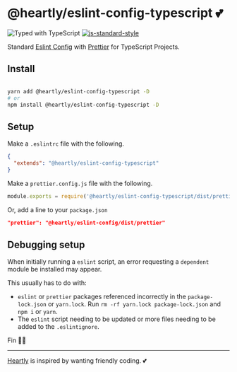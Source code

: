 # @heartly/eslint-config-typescript 💕

![Typed with TypeScript](https://flat.badgen.net/badge/icon/Typed?icon=typescript&label&labelColor=blue&color=555555)
[![js-standard-style](https://img.shields.io/badge/code%20style-standard-brightgreen.svg)](http://standardjs.com)

Standard [Eslint Config](https://eslint.org/docs/developer-guide/shareable-configs) with [Prettier](https://prettier.io/) for TypeScript Projects.

## Install

```bash

yarn add @heartly/eslint-config-typescript -D
# or
npm install @heartly/eslint-config-typescript -D

```

## Setup

Make a `.eslintrc` file with the following.

```json
{
  "extends": "@heartly/eslint-config-typescript"
}
```

Make a `prettier.config.js` file with the following.

```js
module.exports = require('@heartly/eslint-config-typescript/dist/prettier')
```

Or, add a line to your `package.json`

```json
"prettier": "@heartly/eslint-config/dist/prettier"
```

## Debugging setup

When initially running a `eslint` script, an error requesting a `dependent` module be installed may appear.

This usually has to do with:
-  `eslint` or `prettier` packages referenced incorrectly in the `package-lock.json` or `yarn.lock`. Run `rm -rf yarn.lock package-lock.json` and `npm i` or `yarn`.
-  The `eslint` script needing to be updated or more files needing to be added to the `.eslintignore`.

Fin 👨‍🎨

---

[Heartly](https://github.com/heartly/heartly) is inspired by wanting friendly coding. 💕
